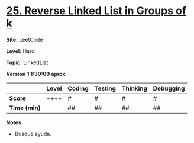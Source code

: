 # [25. Reverse Linked List in Groups of k](https://leetcode.com/problems/reverse-nodes-in-k-group/description/)

**Site:** LeetCode

**Level:** Hard 

**Topic:** LinkedList

**Version 1 1:30:00 aprox**

|           | Level | Coding | Testing | Thinking | Debugging  |
|-----------|-------|--------|---------|----------|------------|
| **Score** | ++++  | #      | #       | #        | #          |
| **Time (min)** | | ## | ## | ## | ## |

**Notes**
- Busque ayuda. 
